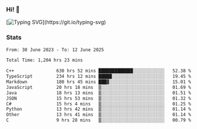 ### Hi!  👋

[![Typing SVG](https://readme-typing-svg.herokuapp.com?font=Fira+Code&pause=1000&width=435&lines=Hello!+I'm+Texiwustion.)](https://git.io/typing-svg)

### Stats

<!--START_SECTION:waka-->

```txt
From: 30 June 2023 - To: 12 June 2025

Total Time: 1,204 hrs 23 mins

C++                630 hrs 52 mins █████████████░░░░░░░░░░░░   52.38 %
TypeScript         234 hrs 12 mins █████░░░░░░░░░░░░░░░░░░░░   19.45 %
Markdown           180 hrs 45 mins ███▓░░░░░░░░░░░░░░░░░░░░░   15.01 %
JavaScript         20 hrs 18 mins  ▒░░░░░░░░░░░░░░░░░░░░░░░░   01.69 %
Java               18 hrs 13 mins  ▒░░░░░░░░░░░░░░░░░░░░░░░░   01.51 %
JSON               15 hrs 53 mins  ▒░░░░░░░░░░░░░░░░░░░░░░░░   01.32 %
C#                 15 hrs 4 mins   ▒░░░░░░░░░░░░░░░░░░░░░░░░   01.25 %
Python             13 hrs 42 mins  ▒░░░░░░░░░░░░░░░░░░░░░░░░   01.14 %
Other              13 hrs 41 mins  ▒░░░░░░░░░░░░░░░░░░░░░░░░   01.14 %
C                  9 hrs 28 mins   ▒░░░░░░░░░░░░░░░░░░░░░░░░   00.79 %
```

<!--END_SECTION:waka-->

